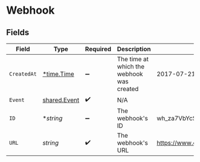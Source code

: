 # Webhook


## Fields

| Field                                        | Type                                         | Required                                     | Description                                  | Example                                      |
| -------------------------------------------- | -------------------------------------------- | -------------------------------------------- | -------------------------------------------- | -------------------------------------------- |
| `CreatedAt`                                  | [*time.Time](https://pkg.go.dev/time#Time)   | :heavy_minus_sign:                           | The time at which the webhook was created    | 2017-07-21T17:32:28Z                         |
| `Event`                                      | [shared.Event](../../models/shared/event.md) | :heavy_check_mark:                           | N/A                                          |                                              |
| `ID`                                         | **string*                                    | :heavy_minus_sign:                           | The webhook's ID                             | wh_za7VbYcSQU2zRgGQXQAm-g                    |
| `URL`                                        | *string*                                     | :heavy_check_mark:                           | The webhook's URL                            | https://www.example.com/webhook              |